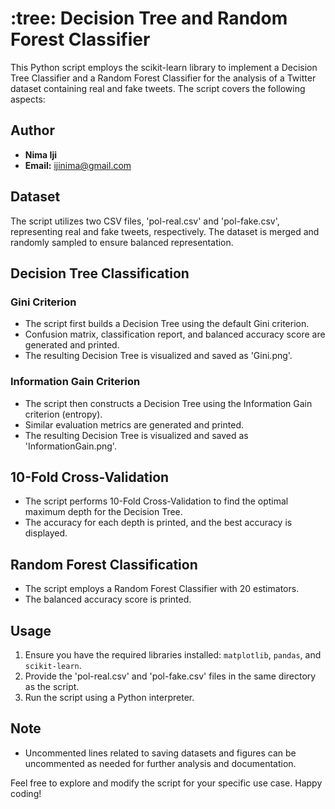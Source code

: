 # :tree: Decision Tree and Random Forest Classifier

This Python script employs the scikit-learn library to implement a Decision Tree Classifier and a Random Forest Classifier for the analysis of a Twitter dataset containing real and fake tweets. The script covers the following aspects:

## Author
- **Nima Iji**
- **Email:** ijinima@gmail.com

## Dataset
The script utilizes two CSV files, 'pol-real.csv' and 'pol-fake.csv', representing real and fake tweets, respectively. The dataset is merged and randomly sampled to ensure balanced representation.

## Decision Tree Classification
### Gini Criterion
- The script first builds a Decision Tree using the default Gini criterion.
- Confusion matrix, classification report, and balanced accuracy score are generated and printed.
- The resulting Decision Tree is visualized and saved as 'Gini.png'.

### Information Gain Criterion
- The script then constructs a Decision Tree using the Information Gain criterion (entropy).
- Similar evaluation metrics are generated and printed.
- The resulting Decision Tree is visualized and saved as 'InformationGain.png'.

## 10-Fold Cross-Validation
- The script performs 10-Fold Cross-Validation to find the optimal maximum depth for the Decision Tree.
- The accuracy for each depth is printed, and the best accuracy is displayed.

## Random Forest Classification
- The script employs a Random Forest Classifier with 20 estimators.
- The balanced accuracy score is printed.

## Usage
1. Ensure you have the required libraries installed: `matplotlib`, `pandas`, and `scikit-learn`.
2. Provide the 'pol-real.csv' and 'pol-fake.csv' files in the same directory as the script.
3. Run the script using a Python interpreter.

## Note
- Uncommented lines related to saving datasets and figures can be uncommented as needed for further analysis and documentation.

Feel free to explore and modify the script for your specific use case. Happy coding!
